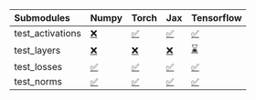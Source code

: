 | Submodules       | Numpy                                                                                                                           | Torch                                                                                                                           | Jax                                                                                                                             | Tensorflow                                                                                                                      |
|:-----------------|:--------------------------------------------------------------------------------------------------------------------------------|:--------------------------------------------------------------------------------------------------------------------------------|:--------------------------------------------------------------------------------------------------------------------------------|:--------------------------------------------------------------------------------------------------------------------------------|
| test_activations | <a href="https://github.com/unifyai/ivy/runs/7934138761?check_suite_focus=true" rel="noopener noreferrer" target="_blank">❌</a> | <a href="https://github.com/unifyai/ivy/runs/7934138890?check_suite_focus=true" rel="noopener noreferrer" target="_blank">✅</a> | <a href="https://github.com/unifyai/ivy/runs/7934139027?check_suite_focus=true" rel="noopener noreferrer" target="_blank">✅</a> | <a href="https://github.com/unifyai/ivy/runs/7934139156?check_suite_focus=true" rel="noopener noreferrer" target="_blank">✅</a> |
| test_layers      | <a href="https://github.com/unifyai/ivy/runs/7934138789?check_suite_focus=true" rel="noopener noreferrer" target="_blank">❌</a> | <a href="https://github.com/unifyai/ivy/runs/7934138929?check_suite_focus=true" rel="noopener noreferrer" target="_blank">❌</a> | <a href="https://github.com/unifyai/ivy/runs/7934139074?check_suite_focus=true" rel="noopener noreferrer" target="_blank">❌</a> | <a href="https://github.com/unifyai/ivy/runs/7934139196?check_suite_focus=true" rel="noopener noreferrer" target="_blank">⌛</a> |
| test_losses      | <a href="https://github.com/unifyai/ivy/runs/7934138818?check_suite_focus=true" rel="noopener noreferrer" target="_blank">✅</a> | <a href="https://github.com/unifyai/ivy/runs/7934138963?check_suite_focus=true" rel="noopener noreferrer" target="_blank">✅</a> | <a href="https://github.com/unifyai/ivy/runs/7934139097?check_suite_focus=true" rel="noopener noreferrer" target="_blank">✅</a> | <a href="https://github.com/unifyai/ivy/runs/7934139223?check_suite_focus=true" rel="noopener noreferrer" target="_blank">✅</a> |
| test_norms       | <a href="https://github.com/unifyai/ivy/runs/7934138859?check_suite_focus=true" rel="noopener noreferrer" target="_blank">✅</a> | <a href="https://github.com/unifyai/ivy/runs/7934138996?check_suite_focus=true" rel="noopener noreferrer" target="_blank">✅</a> | <a href="https://github.com/unifyai/ivy/runs/7934139132?check_suite_focus=true" rel="noopener noreferrer" target="_blank">✅</a> | <a href="https://github.com/unifyai/ivy/runs/7934139253?check_suite_focus=true" rel="noopener noreferrer" target="_blank">✅</a> |